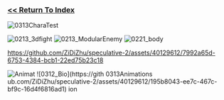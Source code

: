 ### [<< Return To Index](https://github.com/ZiDiZhu/speculative-2/wiki/%5BProject-ORB%5D-%E2%80%90-Index)
![0313CharaTest](https://github.com/ZiDiZhu/speculative-2/assets/40129612/66c27d12-78e9-49d9-ba94-b5ee0d88bfcc)


![0213_3dfight](https://github.com/ZiDiZhu/speculative-2/assets/40129612/3906f638-c18c-4b60-b5e8-cec7d6aa8ef8)
![0213_ModularEnemy](https://github.com/ZiDiZhu/speculative-2/assets/40129612/aefb59eb-7749-4a98-a296-abaddd57b256)
![0221_body](https://github.com/ZiDiZhu/speculative-2/assets/40129612/1322c995-c089-4a97-8c6c-34527a0468fb)

https://github.com/ZiDiZhu/speculative-2/assets/40129612/7992a65d-6753-4384-bcb1-22ed75b23c18

![Animat
![0312_Bio](https://gith
![0313Animations](https://github.com/ZiDiZhu/speculative-2/assets/40129612/c390ddf8-1b1c-4268-ba46-787b89da60cf)
ub.com/ZiDiZhu/speculative-2/assets/40129612/195b8043-ee7c-467c-bf9c-16d4f6816ad1)
ion](https://github.com/ZiDiZhu/speculative-2/assets/40129612/073caf1a-202f-4817-a051-d9282c702a50)
